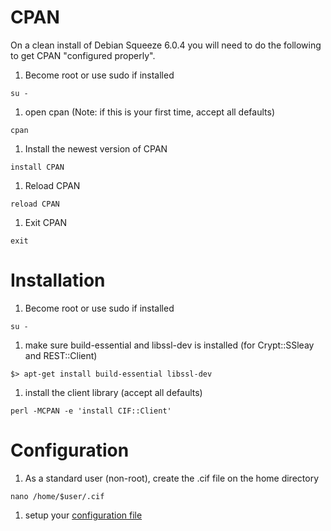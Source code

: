# CPAN #
On a clean install of Debian Squeeze 6.0.4 you will need to do the following to get CPAN "configured properly".

  1. Become root or use sudo if installed
```
su -
```
  1. open cpan (Note: if this is your first time, accept all defaults)
```
cpan
```
  1. Install the newest version of CPAN
```
install CPAN
```
  1. Reload CPAN
```
reload CPAN
```
  1. Exit CPAN
```
exit
```

# Installation #
  1. Become root or use sudo if installed
```
su -
```
  1. make sure build-essential and libssl-dev is installed (for Crypt::SSleay and REST::Client)
```
$> apt-get install build-essential libssl-dev
```
  1. install the client library (accept all defaults)
```
perl -MCPAN -e 'install CIF::Client'
```

# Configuration #
  1. As a standard user (non-root), create the .cif file on the home directory
```
nano /home/$user/.cif
```
  1. setup your [configuration file](GlobalConfigurationFile.md)